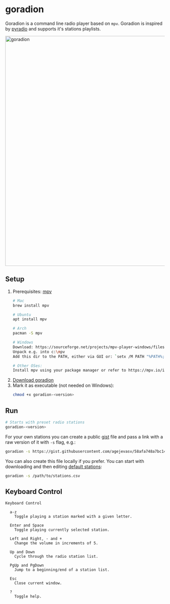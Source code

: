 # goradion
Goradion is a command line radio player based on `mpv`. Goradion is inspired by [pyradio](https://github.com/coderholic/pyradio) and supports it's stations playlists.

<img width="725" alt="goradion" src="https://github.com/agejevasv/goradion/assets/1682086/4d0aa823-8662-42f8-a6ad-c601486fcf6d">

## Setup

1. Prerequisites: [mpv](https://mpv.io/)
   ```bash
   # Mac
   brew install mpv

   # Ubuntu
   apt install mpv

   # Arch
   pacman -S mpv

   # Windows
   Download: https://sourceforge.net/projects/mpv-player-windows/files/latest/download
   Unpack e.g. into c:\mpv
   Add this dir to the PATH, either via GUI or: `setx /M PATH "%PATH%;c:\mpv"`

   # Other OSes:
   Install mpv using your package manager or refer to https://mpv.io/installation/
   ```
3. [Download goradion](https://github.com/agejevasv/goradion/releases/latest)
4. Mark it as executable (not needed on Windows):
   ```bash
   chmod +x goradion-<version>
   ```

## Run
```bash
# Starts with preset radio stations
goradion-<version>
```

For your own stations you can create a public [gist](https://gist.github.com/) file and pass a link with a raw version of it with `-s` flag, e.g.:

```bash
goradion -s https://gist.githubusercontent.com/agejevasv/58afa748a7bc14dcccab1ca237d14a0b/raw/stations.csv
```

You can also create this file locally if you prefer. You can start with downloading and then editing [default stations](https://gist.githubusercontent.com/agejevasv/58afa748a7bc14dcccab1ca237d14a0b/raw/stations.csv):

```bash
goradion -s /path/to/stations.csv
```
## Keyboard Control
```
Keyboard Control

  a-z
    Toggle playing a station marked with a given letter.

  Enter and Space
    Toggle playing currently selected station.

  Left and Right, - and +
    Change the volume in increments of 5.

  Up and Down
    Cycle through the radio station list.

  PgUp and PgDown
    Jump to a beginning/end of a station list.

  Esc
    Close current window.

  ?
    Toggle help.
```
